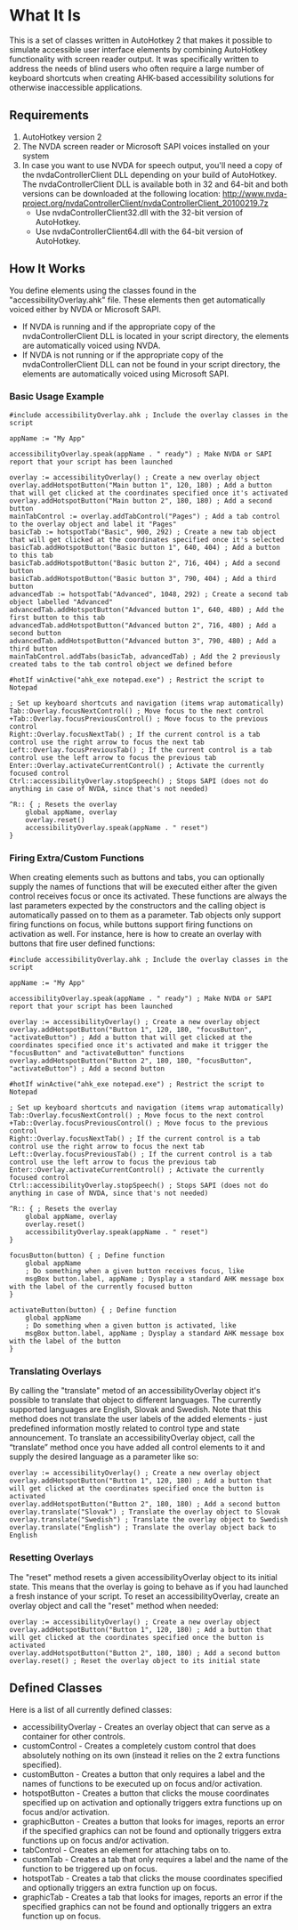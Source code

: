 # What It Is
This is a set of classes written in AutoHotkey 2 that makes it possible to simulate accessible user interface elements by combining AutoHotkey functionality with screen reader output. It was specifically written to address the needs of blind users who often require a large number of keyboard shortcuts when creating AHK-based accessibility solutions for otherwise inaccessible applications.
## Requirements
1. AutoHotkey version 2
2. The NVDA screen reader or Microsoft SAPI voices installed on your system
3. In case you want to use NVDA for speech output, you'll need a copy of the nvdaControllerClient DLL depending on your build of AutoHotkey. The nvdaControllerClient DLL is available both in 32 and 64-bit and both versions can be downloaded at the following location: http://www.nvda-project.org/nvdaControllerClient/nvdaControllerClient_20100219.7z
   * Use nvdaControllerClient32.dll with the 32-bit version of AutoHotkey.
   * Use nvdaControllerClient64.dll with the 64-bit version of AutoHotkey.
## How It Works
You define elements using the classes found in the "accessibilityOverlay.ahk" file. These elements then get automatically voiced either by NVDA or Microsoft SAPI.
* If NVDA is running and if the appropriate copy of the nvdaControllerClient DLL is located in your script directory, the elements are automatically voiced using NVDA.
* If NVDA is not running or if the appropriate copy of the nvdaControllerClient DLL can not be found in your script directory, the elements are automatically voiced using Microsoft SAPI.
### Basic Usage Example
```
#include accessibilityOverlay.ahk ; Include the overlay classes in the script

appName := "My App"

accessibilityOverlay.speak(appName . " ready") ; Make NVDA or SAPI report that your script has been launched

overlay := accessibilityOverlay() ; Create a new overlay object
overlay.addHotspotButton("Main button 1", 120, 180) ; Add a button that will get clicked at the coordinates specified once it's activated
overlay.addHotspotButton("Main button 2", 180, 180) ; Add a second button
mainTabControl := overlay.addTabControl("Pages") ; Add a tab control to the overlay object and label it "Pages"
basicTab := hotspotTab("Basic", 900, 292) ; Create a new tab object that will get clicked at the coordinates specified once it's selected
basicTab.addHotspotButton("Basic button 1", 640, 404) ; Add a button to this tab
basicTab.addHotspotButton("Basic button 2", 716, 404) ; Add a second button
basicTab.addHotspotButton("Basic button 3", 790, 404) ; Add a third button
advancedTab := hotspotTab("Advanced", 1048, 292) ; Create a second tab object labelled "Advanced"
advancedTab.addHotspotButton("Advanced button 1", 640, 480) ; Add the first button to this tab
advancedTab.addHotspotButton("Advanced button 2", 716, 480) ; Add a second button
advancedTab.addHotspotButton("Advanced button 3", 790, 480) ; Add a third button
mainTabControl.addTabs(basicTab, advancedTab) ; Add the 2 previously created tabs to the tab control object we defined before

#hotIf winActive("ahk_exe notepad.exe") ; Restrict the script to Notepad

; Set up keyboard shortcuts and navigation (items wrap automatically)
Tab::Overlay.focusNextControl() ; Move focus to the next control
+Tab::Overlay.focusPreviousControl() ; Move focus to the previous control
Right::Overlay.focusNextTab() ; If the current control is a tab control use the right arrow to focus the next tab
Left::Overlay.focusPreviousTab() ; If the current control is a tab control use the left arrow to focus the previous tab
Enter::Overlay.activateCurrentControl() ; Activate the currently focused control
Ctrl::accessibilityOverlay.stopSpeech() ; Stops SAPI (does not do anything in case of NVDA, since that's not needed)

^R:: { ; Resets the overlay
    global appName, overlay
    overlay.reset()
    accessibilityOverlay.speak(appName . " reset")
}
```
### Firing Extra/Custom Functions
When creating elements such as buttons and tabs, you can optionally supply the names of functions that will be executed either after the given control receives focus or once its activated. These functions are always the last parameters expected by the constructors and the calling object is automatically passed on to them as a parameter. Tab objects only support firing functions on focus, while buttons support firing functions on activation as well.
For instance, here is how to create an overlay with buttons that fire user defined functions:
```
#include accessibilityOverlay.ahk ; Include the overlay classes in the script

appName := "My App"

accessibilityOverlay.speak(appName . " ready") ; Make NVDA or SAPI report that your script has been launched

overlay := accessibilityOverlay() ; Create a new overlay object
overlay.addHotspotButton("Button 1", 120, 180, "focusButton", "activateButton") ; Add a button that will get clicked at the coordinates specified once it's activated and make it trigger the "focusButton" and "activateButton" functions
overlay.addHotspotButton("Button 2", 180, 180, "focusButton", "activateButton") ; Add a second button

#hotIf winActive("ahk_exe notepad.exe") ; Restrict the script to Notepad

; Set up keyboard shortcuts and navigation (items wrap automatically)
Tab::Overlay.focusNextControl() ; Move focus to the next control
+Tab::Overlay.focusPreviousControl() ; Move focus to the previous control
Right::Overlay.focusNextTab() ; If the current control is a tab control use the right arrow to focus the next tab
Left::Overlay.focusPreviousTab() ; If the current control is a tab control use the left arrow to focus the previous tab
Enter::Overlay.activateCurrentControl() ; Activate the currently focused control
Ctrl::accessibilityOverlay.stopSpeech() ; Stops SAPI (does not do anything in case of NVDA, since that's not needed)

^R:: { ; Resets the overlay
    global appName, overlay
    overlay.reset()
    accessibilityOverlay.speak(appName . " reset")
}

focusButton(button) { ; Define function
    global appName
    ; Do something when a given button receives focus, like
    msgBox button.label, appName ; Dysplay a standard AHK message box with the label of the currently focused button
}

activateButton(button) { ; Define function
    global appName
    ; Do something when a given button is activated, like
    msgBox button.label, appName ; Dysplay a standard AHK message box with the label of the button
}
```
### Translating Overlays
By calling the "translate" metod of an accessibilityOverlay object it's possible to translate that object to different languages. The currently supported languages are English, Slovak and Swedish. Note that this method does not translate the user labels of the added elements - just predefined information mostly related to control type and state announcement.
To translate an accessibilityOverlay object, call the “translate” method once you have added all control elements to it and supply the desired language as a parameter like so:
```
overlay := accessibilityOverlay() ; Create a new overlay object
overlay.addHotspotButton("Button 1", 120, 180) ; Add a button that will get clicked at the coordinates specified once the button is activated
overlay.addHotspotButton("Button 2", 180, 180) ; Add a second button
overlay.translate("Slovak") ; Translate the overlay object to Slovak
overlay.translate("Swedish") ; Translate the overlay object to Swedish
overlay.translate("English") ; Translate the overlay object back to English
```
### Resetting Overlays
The "reset" method resets a given accessibilityOverlay object to its initial state. This means that the overlay is going to behave as if you had launched a fresh instance of your script.
To reset an accessibilityOverlay, create an overlay object and call the "reset" method when needed:
```
overlay := accessibilityOverlay() ; Create a new overlay object
overlay.addHotspotButton("Button 1", 120, 180) ; Add a button that will get clicked at the coordinates specified once the button is activated
overlay.addHotspotButton("Button 2", 180, 180) ; Add a second button
overlay.reset() ; Reset the overlay object to its initial state
```
## Defined Classes
Here is a list of all currently defined classes:
* accessibilityOverlay - Creates an overlay object that can serve as a container for other controls.
* customControl - Creates a completely custom control that does absolutely nothing on its own (instead it relies on the 2 extra functions specified).
* customButton - Creates a button that only requires a label and the names of functions to be executed up on focus and/or activation.
* hotspotButton - Creates a button that clicks the mouse coordinates specified up on activation and optionally triggers extra functions up on focus and/or activation.
* graphicButton - Creates a button that looks for images, reports an error if the specified graphics can not be found and optionally triggers extra functions up on focus and/or activation.
* tabControl - Creates an element for attaching tabs on to.
* customTab - Creates a tab that only requires a label and the name of the function to be triggered up on focus.
* hotspotTab - Creates a tab that clicks the mouse coordinates specified and optionally triggers an extra function up on focus.
* graphicTab - Creates a tab that looks for images, reports an error if the specified graphics can not be found and optionally triggers an extra function up on focus.
